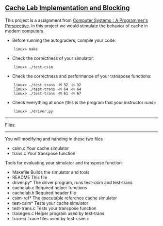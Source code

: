 ## [Cache Lab Implementation and Blocking](http://www.cs.cmu.edu/afs/cs/academic/class/15213-f14/www/recitations/rec7.pdf)
This project is a assignment from [Computer Systems：A Programmer's Perspective](http://csapp.cs.cmu.edu/3e/home.html).
In this project we would stimulate the behavior of cache in modern computers.



- Before running the autograders, compile your code:

```shell
    linux> make
```

- Check the correctness of your simulator:
```shell
    linux> ./test-csim
```
- Check the correctness and performance of your transpose functions:
```shell
    linux> ./test-trans -M 32 -N 32
    linux> ./test-trans -M 64 -N 64
    linux> ./test-trans -M 61 -N 67
```
- Check everything at once (this is the program that your instructor runs):
```shell
    linux> ./driver.py    
```
******
Files:
******


You will modifying and handing in these two files
- csim.c       Your cache simulator
- trans.c      Your transpose function

Tools for evaluating your simulator and transpose function
- Makefile     Builds the simulator and tools
- README       This file
- driver.py*   The driver program, runs test-csim and test-trans
- cachelab.c   Required helper functions
- cachelab.h   Required header file
- csim-ref*    The executable reference cache simulator
- test-csim*   Tests your cache simulator
- test-trans.c Tests your transpose function
- tracegen.c   Helper program used by test-trans
- traces/      Trace files used by test-csim.c
